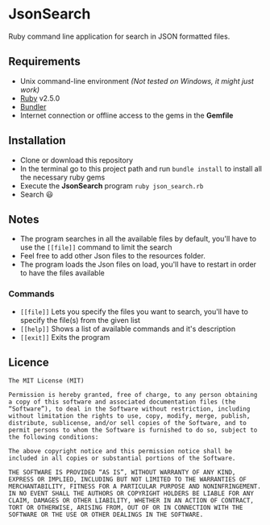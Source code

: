 # JsonSearch

Ruby command line application for search in JSON formatted files.

## Requirements
  - Unix command-line environment *(Not tested on Windows, it might just work)*
  - [Ruby](https://www.ruby-lang.org) v2.5.0
  - [Bundler](http://bundler.io/)
  - Internet connection or offline access to the gems in the __Gemfile__

## Installation
  - Clone or download this repository
  - In the terminal go to this project path and run `bundle install` to install all the necessary ruby gems
  - Execute the __JsonSearch__ program `ruby json_search.rb`
  - Search :smiley:
  
## Notes
  - The program searches in all the available files by default, you'll have to use the `[[file]]` command to limit the search 
  - Feel free to add other Json files to the resources folder.
  - The program loads the Json files on load, you'll have to restart in order to have the files available
  
### Commands
  - `[[file]]` Lets you specify the files you want to search, you'll have to specify the file(s) from the given list
  - `[[help]]` Shows a list of available commands and it's description
  - `[[exit]]` Exits the program
  
## Licence
```
The MIT License (MIT)

Permission is hereby granted, free of charge, to any person obtaining a copy of this software and associated documentation files (the “Software”), to deal in the Software without restriction, including without limitation the rights to use, copy, modify, merge, publish, distribute, sublicense, and/or sell copies of the Software, and to permit persons to whom the Software is furnished to do so, subject to the following conditions:

The above copyright notice and this permission notice shall be included in all copies or substantial portions of the Software.

THE SOFTWARE IS PROVIDED “AS IS”, WITHOUT WARRANTY OF ANY KIND, EXPRESS OR IMPLIED, INCLUDING BUT NOT LIMITED TO THE WARRANTIES OF MERCHANTABILITY, FITNESS FOR A PARTICULAR PURPOSE AND NONINFRINGEMENT. IN NO EVENT SHALL THE AUTHORS OR COPYRIGHT HOLDERS BE LIABLE FOR ANY CLAIM, DAMAGES OR OTHER LIABILITY, WHETHER IN AN ACTION OF CONTRACT, TORT OR OTHERWISE, ARISING FROM, OUT OF OR IN CONNECTION WITH THE SOFTWARE OR THE USE OR OTHER DEALINGS IN THE SOFTWARE.
```
 
